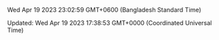 Wed Apr 19 2023 23:02:59 GMT+0600 (Bangladesh Standard Time)

Updated: Wed Apr 19 2023 17:38:53 GMT+0000 (Coordinated Universal Time)
